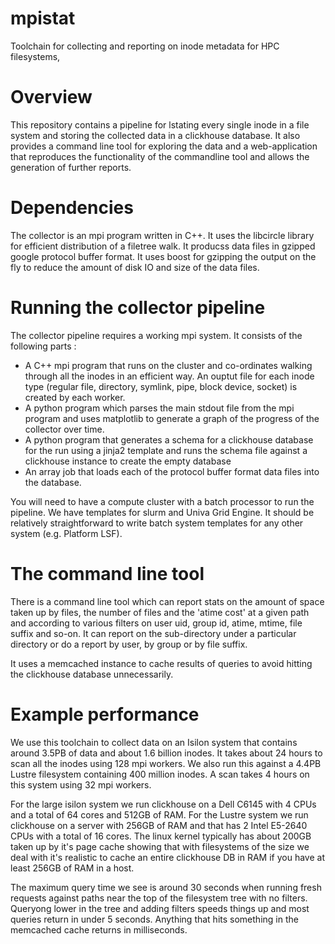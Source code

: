 # mpistat
Toolchain for collecting and reporting on inode metadata for HPC filesystems,

Overview
========
This repository contains a pipeline for lstating every single inode in a file system and storing the collected data in a clickhouse database. It also provides a command line tool for exploring the data and a web-application that reproduces the functionality of the commandline tool and allows the generation of further reports.

Dependencies
============
The collector is an mpi program written in C++. It uses the libcircle library for efficient distribution of a filetree walk. It producss data files in gzipped google protocol buffer format. It uses boost for gzipping the output on the fly to reduce the amount of disk IO and size of the data files.

Running the collector pipeline
==============================
The collector pipeline requires a working mpi system. It consists of the following parts :

* A C++ mpi program that runs on the cluster and co-ordinates walking through all the inodes in an efficient way. An ouptut file for each inode type (regular file, directory, symlink, pipe, block device, socket) is created by each worker.
* A python program which parses the main stdout file from the mpi program and uses matplotlib to generate a graph of the progress of the collector over time.
* A python program that generates a schema for a clickhouse database for the run using a jinja2 template and runs the schema file against a clickhouse instance to create the empty database
* An array job that loads each of the protocol buffer format data files into the database.

You will need to have a compute cluster with a batch processor to run the pipeline. We have templates for slurm and Univa Grid Engine. It should be relatively straightforward to write batch system templates for any other system (e.g. Platform LSF).

The command line tool
=====================
There is a command line tool which can report stats on the amount of space taken up by files, the number of files and the 'atime cost' at a given path and according to various filters on user uid, group id, atime, mtime, file suffix and so-on. It can report on the sub-directory under a particular directory or do a report by user, by group or by file suffix.

It uses a memcached instance to cache results of queries to avoid hitting the clickhouse database unnecessarily.

Example performance
===================
We use this toolchain to collect data on an Isilon system that contains around 3.5PB of data and about 1.6 billion inodes. It takes about 24 hours to scan all the inodes using 128 mpi workers. We also run this against a 4.4PB Lustre filesystem containing 400 million inodes. A scan takes 4 hours on this system using 32 mpi workers.

For the large isilon system we run clickhouse on a Dell C6145 with 4 CPUs and a total of 64 cores and 512GB of RAM. For the Lustre system we run clickhouse on a server with 256GB of RAM and that has 2 Intel E5-2640 CPUs with a total of 16 cores. The linux kernel typically has about 200GB taken up by it's page cache showing that with filesystems of the size we deal with it's realistic to cache an entire clickhouse DB in RAM if you have at least 256GB of RAM in a host.

The maximum query time we see is around 30 seconds when running fresh requests against paths near the top of the filesystem tree with no filters. Queryong lower in the tree and adding filters speeds things up and most queries return in under 5 seconds. Anything that hits something in the memcached cache returns in milliseconds.

